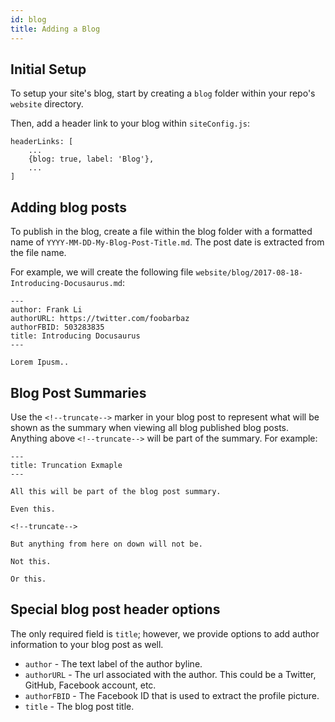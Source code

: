 ```yaml
---
id: blog
title: Adding a Blog
---
```


## Initial Setup

To setup your site's blog, start by creating a `blog` folder within your repo's `website` directory.

Then, add a header link to your blog within `siteConfig.js`:

```
headerLinks: [
    ...
    {blog: true, label: 'Blog'},
    ...
]
```

## Adding blog posts

To publish in the blog, create a file within the blog folder with a formatted name of `YYYY-MM-DD-My-Blog-Post-Title.md`. The post date is extracted from the file name.

For example, we will create the following file `website/blog/2017-08-18-Introducing-Docusaurus.md`:

```
---
author: Frank Li
authorURL: https://twitter.com/foobarbaz
authorFBID: 503283835
title: Introducing Docusaurus
---

Lorem Ipusm..
```

## Blog Post Summaries

Use the `<!--truncate-->` marker in your blog post to represent what will be shown as the summary when viewing all blog published blog posts. Anything above `<!--truncate-->` will be part of the summary. For example:

```
---
title: Truncation Exmaple
---

All this will be part of the blog post summary.

Even this.

<!--truncate-->

But anything from here on down will not be.

Not this.

Or this.
```
## Special blog post header options

The only required field is `title`; however, we provide options to add author information to your blog post as well.

- `author` - The text label of the author byline.
- `authorURL` - The url associated with the author. This could be a Twitter, GitHub, Facebook account, etc.
- `authorFBID` - The Facebook ID that is used to extract the profile picture.
- `title` - The blog post title.
